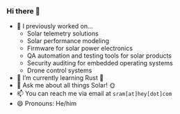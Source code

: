 ### Hi there 👋

- 🔭 I previously worked on...
    - Solar telemetry solutions
    - Solar performance modeling
    - Firmware for solar power electronics
    - QA automation and testing tools for solar products
    - Security auditing for embedded operating systems
    - Drone control systems
- 🌱 I’m currently learning Rust 🦀
- 💬 Ask me about all things Solar! 🌞
- 📫 You can reach me via email at `sram[at]hey[dot]com`
- 😄 Pronouns: He/him

<!--
**imbuedhope/imbuedhope** is a ✨ _special_ ✨ repository because its `README.md` (this file) appears on your GitHub profile.

Here are some ideas to get you started:

- 🔭 I’m currently working on ...
- 🌱 I’m currently learning ...
- 👯 I’m looking to collaborate on ...
- 🤔 I’m looking for help with ...
- 💬 Ask me about ...
- 📫 How to reach me: ...
- 😄 Pronouns: ...
- ⚡ Fun fact: ...
-->
